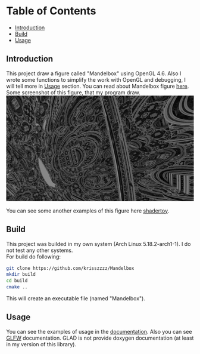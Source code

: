 # Table of Contents
* [Introduction](#intro)
* [Build](#build)
* [Usage](#usage)

## Introduction <a name="intro"></a>
This project draw a figure called "Mandelbox" using OpenGL 4.6. Also I wrote some functions to simplify the work with OpenGL and debugging, I will tell more in [Usage](#usage) section. You can read about Mandelbox figure [here](http://blog.hvidtfeldts.net/index.php/2011/11/distance-estimated-3d-fractals-vi-the-mandelbox/).  
Some screenshot of this figure, that my program draw.   
![Screen](screen/example.png)

You can see some another examples of this figure here [shadertoy](https://www.shadertoy.com).

## Build <a name="build"></a>
This project was builded in my own system (Arch Linux 5.18.2-arch1-1). I do not test any other systems.  
For build do following:
~~~bash
git clone https://github.com/krisszzzz/Mandelbox
mkdir build
cd build
cmake ..
~~~
This will create an executable file (named "Mandelbox").

## Usage <a name="usage"></a>
You can see the examples of usage in the [documentation](https://github.com/krisszzzz/Mandelbox/blob/master/doc.pdf). 
Also you can see [GLFW](https://github.com/krisszzzz/Mandelbox/blob/master/gflw_doc.pdf) documentation. GLAD is not provide doxygen documentation (at least in
my version of this library).
